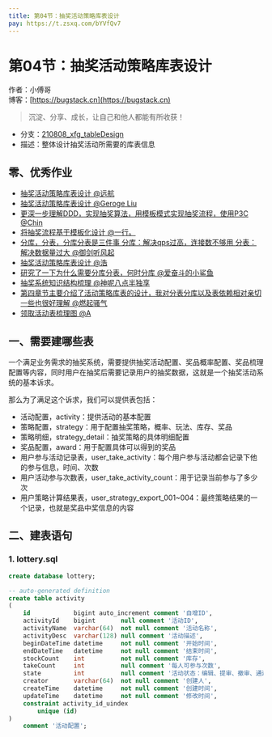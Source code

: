 ```yaml
---
title: 第04节：抽奖活动策略库表设计
pay: https://t.zsxq.com/bYVfQv7
---
```


# 第04节：抽奖活动策略库表设计

作者：小傅哥
<br/>博客：[https://bugstack.cn](https://bugstack.cn)

>沉淀、分享、成长，让自己和他人都能有所收获！

- 分支：[210808_xfg_tableDesign](https://gitcode.net/KnowledgePlanet/Lottery/-/tree/210808_xfg_tableDesign)
- 描述：整体设计抽奖活动所需要的库表信息

## 零、优秀作业

- [抽奖活动策略库表设计 @远航](https://t.zsxq.com/06RrnqJa6)
- [抽奖活动策略库表设计 @Geroge Liu](https://t.zsxq.com/06VRRFaei)
- [更深一步理解DDD，实现抽奖算法，用模板模式实现抽奖流程，使用P3C @Chin](https://t.zsxq.com/06MbMBMnu)
- [将抽奖流程基于模板化设计 @一行。](https://t.zsxq.com/06r7QJyfm)
- [分库，分表，分库分表是三件事 分库：解决qps过高，连接数不够用 分表：解决数据量过大 @御剑听风起](https://t.zsxq.com/06bYni2bY)
- [抽奖活动策略库表设计 @浩](https://t.zsxq.com/07jqneQJI)
- [研究了一下为什么需要分库分表，何时分库 @爱奋斗的小鲨鱼](https://t.zsxq.com/08bPVYcNf)
- [抽奖系统知识结构梳理 @神呢八点半独享](https://t.zsxq.com/09ZnvdhRF)
- [第四章节主要介绍了活动策略库表的设计，我对分表分库以及表依赖相对亲切一些也很好理解 @燃起骚气](https://t.zsxq.com/09M3UIWih)
- [领取活动表梳理图 @A](https://t.zsxq.com/0cbgzGYkX)

## 一、需要建哪些表

一个满足业务需求的抽奖系统，需要提供抽奖活动配置、奖品概率配置、奖品梳理配置等内容，同时用户在抽奖后需要记录用户的抽奖数据，这就是一个抽奖活动系统的基本诉求。

那么为了满足这个诉求，我们可以提供表包括：

<!-- ![](/images/article/project/lottery/Part-2/4-01.png) -->

- 活动配置，activity：提供活动的基本配置
- 策略配置，strategy：用于配置抽奖策略，概率、玩法、库存、奖品
- 策略明细，strategy_detail：抽奖策略的具体明细配置
- 奖品配置，award：用于配置具体可以得到的奖品
- 用户参与活动记录表，user_take_activity：每个用户参与活动都会记录下他的参与信息，时间、次数
- 用户活动参与次数表，user_take_activity_count：用于记录当前参与了多少次
- 用户策略计算结果表，user_strategy_export_001~004：最终策略结果的一个记录，也就是奖品中奖信息的内容

## 二、建表语句

<!-- ![](/images/article/project/lottery/Part-2/4-02.png) -->

### 1. lottery.sql

```sql
create database lottery;

-- auto-generated definition
create table activity
(
    id            bigint auto_increment comment '自增ID',
    activityId    bigint       null comment '活动ID',
    activityName  varchar(64)  not null comment '活动名称',
    activityDesc  varchar(128) null comment '活动描述',
    beginDateTime datetime     not null comment '开始时间',
    endDateTime   datetime     not null comment '结束时间',
    stockCount    int          not null comment '库存',
    takeCount     int          null comment '每人可参与次数',
    state         int          null comment '活动状态：编辑、提审、撤审、通过、运行、拒绝、关闭、开启',
    creator       varchar(64)  not null comment '创建人',
    createTime    datetime     not null comment '创建时间',
    updateTime    datetime     not null comment '修改时间',
    constraint activity_id_uindex
        unique (id)
)
    comment '活动配置';
```